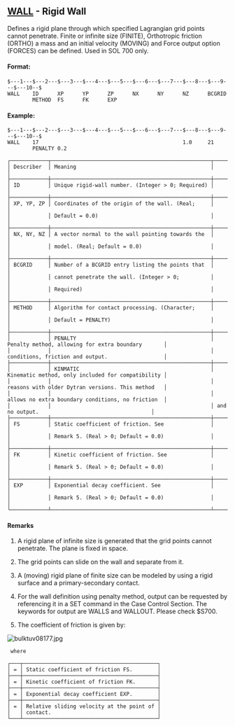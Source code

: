 ## [WALL](https://help.hexagonmi.com/bundle/MSC_Nastran_2022.4/page/Nastran_Combined_Book/qrg/bulktuv/TOC.WALL.xhtml) - Rigid Wall

Defines a rigid plane through which specified Lagrangian grid points cannot penetrate. Finite or infinite size (FINITE), Orthotropic friction (ORTHO) a mass and an initial velocity (MOVING) and Force output option (FORCES) can be defined. Used in SOL 700 only.

#### Format:

```nastran
$---1---$---2---$---3---$---4---$---5---$---6---$---7---$---8---$---9---$---10--$
WALL    ID      XP      YP      ZP      NX      NY      NZ      BCGRID          
        METHOD  FS      FK      EXP                                             
```
#### Example:

```nastran
$---1---$---2---$---3---$---4---$---5---$---6---$---7---$---8---$---9---$---10--$
WALL    17                                              1.0     21              
        PENALTY 0.2                                                             
```
```text
┌────────────┬───────────────────────────────────────────────────┬───────────────────────────────────────────────────┐
│ Describer  │ Meaning                                           │                                                   │
├────────────┼───────────────────────────────────────────────────┼───────────────────────────────────────────────────┤
│ ID         │ Unique rigid-wall number. (Integer > 0; Required) │                                                   │
├────────────┼───────────────────────────────────────────────────┼───────────────────────────────────────────────────┤
│ XP, YP, ZP │ Coordinates of the origin of the wall. (Real;     │                                                   │
│            │ Default = 0.0)                                    │                                                   │
├────────────┼───────────────────────────────────────────────────┼───────────────────────────────────────────────────┤
│ NX, NY, NZ │ A vector normal to the wall pointing towards the  │                                                   │
│            │ model. (Real; Default = 0.0)                      │                                                   │
├────────────┼───────────────────────────────────────────────────┼───────────────────────────────────────────────────┤
│ BCGRID     │ Number of a BCGRID entry listing the points that  │                                                   │
│            │ cannot penetrate the wall. (Integer > 0;          │                                                   │
│            │ Required)                                         │                                                   │
├────────────┼───────────────────────────────────────────────────┼───────────────────────────────────────────────────┤
│ METHOD     │ Algorithm for contact processing. (Character;     │                                                   │
│            │ Default = PENALTY)                                │                                                   │
├────────────┼───────────────────────────────────────────────────┼───────────────────────────────────────────────────┤
│            │ PENALTY                                           │ Penalty method, allowing for extra boundary       │
│            │                                                   │ conditions, friction and output.                  │
├────────────┼───────────────────────────────────────────────────┼───────────────────────────────────────────────────┤
│            │ KINMATIC                                          │ Kinematic method, only included for compatibility │
│            │                                                   │ reasons with older Dytran versions. This method   │
│            │                                                   │ allows no extra boundary conditions, no friction  │
│            │                                                   │ and no output.                                    │
├────────────┼───────────────────────────────────────────────────┼───────────────────────────────────────────────────┤
│ FS         │ Static coefficient of friction. See               │                                                   │
│            │ Remark 5. (Real > 0; Default = 0.0)               │                                                   │
├────────────┼───────────────────────────────────────────────────┼───────────────────────────────────────────────────┤
│ FK         │ Kinetic coefficient of friction. See              │                                                   │
│            │ Remark 5. (Real > 0; Default = 0.0)               │                                                   │
├────────────┼───────────────────────────────────────────────────┼───────────────────────────────────────────────────┤
│ EXP        │ Exponential decay coefficient. See                │                                                   │
│            │ Remark 5. (Real > 0; Default = 0.0)               │                                                   │
└────────────┴───────────────────────────────────────────────────┴───────────────────────────────────────────────────┘
```
#### Remarks

1. A rigid plane of infinite size is generated that the grid points cannot penetrate. The plane is fixed in space.

2. The grid points can slide on the wall and separate from it.

3. A (moving) rigid plane of finite size can be modeled by using a rigid surface and a primary-secondary contact.

4. For the wall definition using penalty method, output can be requested by referencing it in a SET command in the Case Control Section. The keywords for output are WALLS and WALLOUT. Please check $S700.

5. The coefficient of friction is given by:

![bulktuv08177.jpg](https://help-be.hexagonmi.com/bundle/MSC_Nastran_2022.4/page/Nastran_Combined_Book/qrg/bulktuv/../../../assets/bulktuv08177.jpg?_LANG=enus)  

     where

```text
┌───┬───────────────────────────────────────────┐
│ = │ Static coefficient of friction FS.        │
├───┼───────────────────────────────────────────┤
│ = │ Kinetic coefficient of friction FK.       │
├───┼───────────────────────────────────────────┤
│ = │ Exponential decay coefficient EXP.        │
├───┼───────────────────────────────────────────┤
│ = │ Relative sliding velocity at the point of │
│   │ contact.                                  │
└───┴───────────────────────────────────────────┘
```
